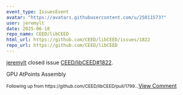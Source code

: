 ```yaml
---
event_type: IssuesEvent
avatar: "https://avatars.githubusercontent.com/u/25011573?"
user: jeremylt
date: 2025-06-18
repo_name: CEED/libCEED
html_url: https://github.com/CEED/libCEED/issues/1822
repo_url: https://github.com/CEED/libCEED
---
```


<a href='https://github.com/jeremylt' target='_blank'>jeremylt</a> closed issue <a href='https://github.com/CEED/libCEED/issues/1822' target='_blank'>CEED/libCEED#1822</a>.

<p>GPU AtPoints Assembly</p><small>Following up from https://github.com/CEED/libCEED/pull/1799...</small><a href='https://github.com/CEED/libCEED/issues/1822' target='_blank'>View Comment</a>